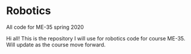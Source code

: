# Robotics
 All code for ME-35 spring 2020


Hi all! This is the repository I will use for robotics code for course ME-35. Will update as the course move forward.

